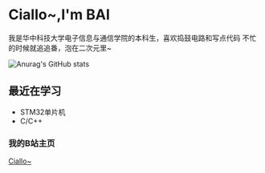 # Ciallo~,I'm BAI
我是华中科技大学电子信息与通信学院的本科生，喜欢捣鼓电路和写点代码
不忙的时候就追追番，泡在二次元里~

![Anurag's GitHub stats](https://github-readme-stats.vercel.app/api?username=broken07210&show-icons=true&theme=radiacl)
## 最近在学习
- STM32单片机
- C/C++

### 我的B站主页
[Ciallo~](https://space.bilibili.com/431638424?spm_id_from=333.1007.0.0)

